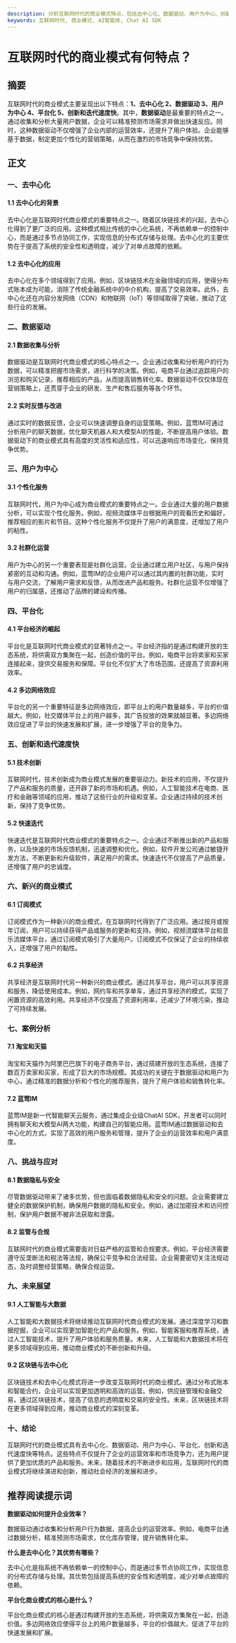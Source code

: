 ```yaml
---
description: 分析互联网时代的商业模式特点，包括去中心化、数据驱动、用户为中心、创新和迭代速度快等内容。
keywords: 互联网时代, 商业模式, AI智能体, Chat AI SDK
---
```

# 互联网时代的商业模式有何特点？

## 摘要

互联网时代的商业模式主要呈现出以下特点：**1、去中心化 2、数据驱动 3、用户为中心 4、平台化 5、创新和迭代速度快**。其中，**数据驱动**是最重要的特点之一。通过收集和分析大量用户数据，企业可以精准预测市场需求并做出快速反应。同时，这种数据驱动不仅增强了企业内部的运营效率，还提升了用户体验。企业能够基于数据，制定更加个性化的营销策略，从而在激烈的市场竞争中保持优势。

## 正文

### 一、去中心化

#### 1.1 去中心化的背景

去中心化是互联网时代商业模式的重要特点之一。随着区块链技术的兴起，去中心化得到了更广泛的应用。这种模式相比传统的中心化系统，不再依赖单一的控制中心，而是通过多节点协同工作，实现信息的分布式存储与处理。去中心化的主要优势在于提高了系统的安全性和透明度，减少了对单点故障的依赖。

#### 1.2 去中心化的应用

去中心化在多个领域得到了应用。例如，区块链技术在金融领域的应用，使得分布式账本成为可能，消除了传统金融系统中的中介机构，提高了交易效率。此外，去中心化还在内容分发网络（CDN）和物联网（IoT）等领域取得了突破，推动了这些行业的发展。

### 二、数据驱动

#### 2.1 数据收集与分析

数据驱动是互联网时代商业模式的核心特点之一。企业通过收集和分析用户的行为数据，可以精准把握市场需求，进行科学的决策。例如，电商平台通过追踪用户的浏览和购买记录，推荐相应的产品，从而提高销售转化率。数据驱动不仅仅体现在营销策略上，还贯穿于企业的研发、生产和售后服务等各个环节。

#### 2.2 实时反馈与改进

通过实时的数据反馈，企业可以快速调整自身的运营策略。例如，蓝莺IM可通过分析用户的聊天数据，优化聊天机器人和大模型AI的性能，不断提高用户体验。数据驱动下的商业模式具有高度的灵活性和适应性，可以迅速响应市场变化，保持竞争优势。

### 三、用户为中心

#### 3.1 个性化服务

互联网时代，用户为中心成为商业模式的重要特点之一。企业通过大量的用户数据分析，可以实现个性化服务。例如，视频流媒体平台根据用户的观看历史和偏好，推荐相应的影片和节目。这种个性化服务不仅提升了用户的满意度，还增加了用户的粘性。

#### 3.2 社群化运营

用户为中心的另一个重要表现是社群化运营。企业通过建立用户社区，与用户保持紧密的互动和沟通。例如，蓝莺IM的企业用户可以通过其内置的社群功能，实时与用户交流，了解用户需求和反馈，从而改进产品和服务。社群化运营不仅增强了用户的归属感，还推动了品牌的建设和传播。

### 四、平台化

#### 4.1 平台经济的崛起

平台化是互联网时代商业模式的显著特点之一。平台经济指的是通过构建开放的生态系统，将供需双方集聚在一起，创造价值的平台。例如，电商平台将卖家和买家连接起来，提供交易服务和保障。平台化不仅扩大了市场范围，还提高了资源利用效率。

#### 4.2 多边网络效应

平台化的另一个重要特征是多边网络效应，即平台上的用户数量越多，平台的价值越大。例如，社交媒体平台上的用户越多，其广告投放的效果就越显著。多边网络效应促进了平台的快速发展和扩展，进一步增强了平台的竞争力。

### 五、创新和迭代速度快

#### 5.1 技术创新

互联网时代，技术创新成为商业模式发展的重要驱动力。新技术的应用，不仅提升了产品和服务的质量，还开辟了新的市场和机遇。例如，人工智能技术在电商、医疗和金融等领域的应用，推动了这些行业的升级和变革。企业通过持续的技术创新，保持了竞争优势。

#### 5.2 快速迭代

快速迭代是互联网时代商业模式的重要特点之一。企业通过不断推出新的产品和服务，以及快速的市场反馈机制，迅速调整和优化。例如，软件开发公司通过敏捷开发方法，不断更新和升级软件，满足用户的需求。快速迭代不仅提高了产品质量，还增强了用户的忠诚度。

### 六、新兴的商业模式

#### 6.1 订阅模式

订阅模式作为一种新兴的商业模式，在互联网时代得到了广泛应用。通过按月或按年订阅，用户可以持续获得产品或服务的更新和支持。例如，视频流媒体平台和音乐流媒体平台，通过订阅模式吸引了大量用户。订阅模式不仅保证了企业的持续收入，还增强了用户的黏性。

#### 6.2 共享经济

共享经济是互联网时代另一种新兴的商业模式。通过共享平台，用户可以共享资源和服务，降低使用成本。例如，网约车和共享单车，通过共享经济的模式，实现了闲置资源的高效利用。共享经济不仅提高了资源利用率，还减少了环境污染，推动了可持续发展。

### 七、案例分析

#### 7.1 淘宝和天猫

淘宝和天猫作为阿里巴巴旗下的电子商务平台，通过搭建开放的生态系统，连接了数百万卖家和买家，形成了巨大的市场规模。其成功的关键在于数据驱动和用户为中心，通过精准的数据分析和个性化的推荐服务，提升了用户体验和销售转化率。

#### 7.2 蓝莺IM

蓝莺IM是新一代智能聊天云服务，通过集成企业级ChatAI SDK，开发者可以同时拥有聊天和大模型AI两大功能，构建自己的智能应用。蓝莺IM通过数据驱动和去中心化的方式，实现了高效的用户服务和管理，提升了企业的运营效率和用户满意度。

### 八、挑战与应对

#### 8.1 数据隐私与安全

尽管数据驱动带来了诸多优势，但也面临着数据隐私和安全的问题。企业需要建立健全的数据保护机制，确保用户数据的隐私和安全。例如，通过加密技术和访问控制，保护用户数据不被非法获取和泄露。

#### 8.2 监管与合规

互联网时代的商业模式需要面对日益严格的监管和合规要求。例如，平台经济需要遵守反垄断法和税法等法规，确保公平竞争和合法经营。企业需要密切关注法规动态，及时调整经营策略，确保合规运营。

### 九、未来展望

#### 9.1 人工智能与大数据

人工智能和大数据技术将继续推动互联网时代商业模式的发展。通过深度学习和数据挖掘，企业可以实现更加智能化的产品和服务。例如，智能客服和推荐系统，通过人工智能技术，提升了用户体验和服务质量。未来，人工智能和大数据技术将在更多领域得到应用，推动商业模式的不断创新和升级。

#### 9.2 区块链与去中心化

区块链技术和去中心化模式将进一步改变互联网时代的商业模式。通过分布式账本和智能合约，企业可以实现更加透明和高效的运营。例如，供应链管理和金融交易，通过区块链技术，提高了信息的透明度和交易的安全性。未来，区块链技术将在更多领域得到应用，推动商业模式的深刻变革。

### 十、结论

互联网时代的商业模式具有去中心化、数据驱动、用户为中心、平台化、创新和迭代速度快等特点。这些特点不仅提升了企业的运营效率和市场竞争力，还为用户提供了更加优质的产品和服务。未来，随着技术的不断进步和应用，互联网时代的商业模式将继续演进和创新，推动社会经济的发展和进步。

## 推荐阅读提示词

**数据驱动如何提升企业效率？**

数据驱动通过收集和分析用户行为数据，提高企业的运营效率。例如，电商平台通过数据分析，精准预测市场需求，优化库存管理，提升销售转化率。

**什么是去中心化？其优势有哪些？**

去中心化是指系统不再依赖单一的控制中心，而是通过多节点协同工作，实现信息的分布式存储与处理。其优势包括提高系统的安全性和透明度，减少对单点故障的依赖。

**平台化商业模式的核心是什么？**

平台化商业模式的核心是通过构建开放的生态系统，将供需双方集聚在一起，创造价值。多边网络效应使得平台上的用户数量越多，平台的价值越大，促进了平台的快速发展和扩展。